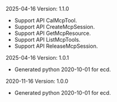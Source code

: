 2025-04-16 Version: 1.1.0
- Support API CalMcpTool.
- Support API CreateMcpSession.
- Support API GetMcpResource.
- Support API ListMcpTools.
- Support API ReleaseMcpSession.


2025-04-16 Version: 1.0.1
- Generated python 2020-10-01 for ecd.

2020-11-16 Version: 1.0.0
- Generated python 2020-10-01 for ecd.

